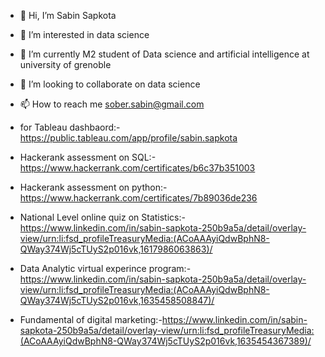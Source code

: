 - 👋 Hi, I’m Sabin Sapkota
- 👀 I’m interested in data science
- 🌱 I’m currently M2 student of Data science and artificial intelligence at university of grenoble
- 💞️ I’m looking to collaborate on data science
- 📫 How to reach me sober.sabin@gmail.com
- for Tableau dashbaord:-https://public.tableau.com/app/profile/sabin.sapkota
- Hackerank assessment on SQL:-https://www.hackerrank.com/certificates/b6c37b351003
- Hackerank assessment on python:-https://www.hackerrank.com/certificates/7b89036de236

- National Level online quiz on Statistics:-https://www.linkedin.com/in/sabin-sapkota-250b9a5a/detail/overlay-view/urn:li:fsd_profileTreasuryMedia:(ACoAAAyiQdwBphN8-QWay374Wj5cTUyS2p016vk,1617986063863)/
- Data Analytic virtual experince program:-https://www.linkedin.com/in/sabin-sapkota-250b9a5a/detail/overlay-view/urn:li:fsd_profileTreasuryMedia:(ACoAAAyiQdwBphN8-QWay374Wj5cTUyS2p016vk,1635458508847)/
- Fundamental of digital marketing:-https://www.linkedin.com/in/sabin-sapkota-250b9a5a/detail/overlay-view/urn:li:fsd_profileTreasuryMedia:(ACoAAAyiQdwBphN8-QWay374Wj5cTUyS2p016vk,1635454367389)/

